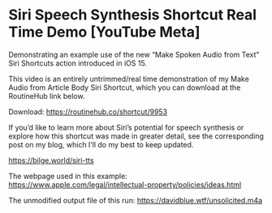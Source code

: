 # Siri Speech Synthesis Shortcut Real Time Demo [YouTube Meta]

Demonstrating an example use of the new “Make Spoken Audio from Text” Siri Shortcuts action introduced in iOS 15.

This video is an entirely untrimmed/real time demonstration of my Make Audio from Article Body Siri Shortcut, which you can download at the RoutineHub link below.

Download: https://routinehub.co/shortcut/9953

If you’d like to learn more about Siri’s potential for speech synthesis or explore how this shortcut was made in greater detail, see the corresponding post on my blog, which I’ll do my best to keep updated.

https://bilge.world/siri-tts

The webpage used in this example: https://www.apple.com/legal/intellectual-property/policies/ideas.html

The unmodified output file of this run: https://davidblue.wtf/unsolicited.m4a
